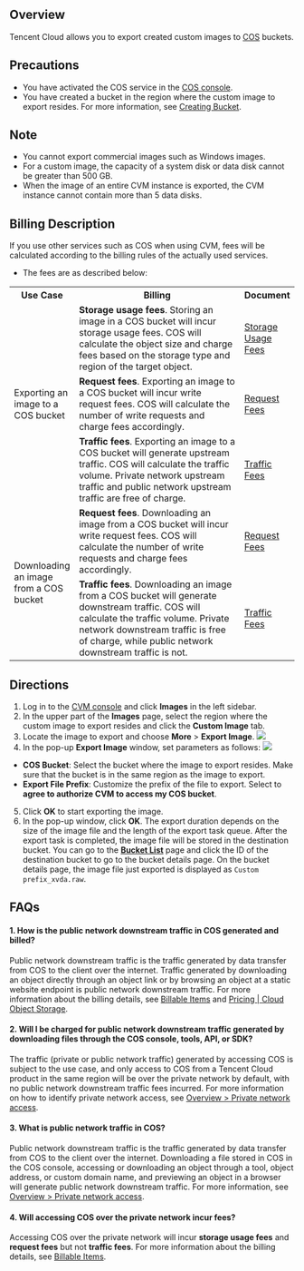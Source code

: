 ## Overview
Tencent Cloud allows you to export created custom images to [COS](https://www.tencentcloud.com/document/product/436/6222) buckets.

## Precautions
- You have activated the COS service in the [COS console](https://console.cloud.tencent.com/cos).
- You have created a bucket in the region where the custom image to export resides. For more information, see [Creating Bucket](https://www.tencentcloud.com/document/product/436/13309).


## Note
- You cannot export commercial images such as Windows images.
- For a custom image, the capacity of a system disk or data disk cannot be greater than 500 GB.
- When the image of an entire CVM instance is exported, the CVM instance cannot contain more than 5 data disks.


## Billing Description[](id:feeDescription)
If you use other services such as COS when using CVM, fees will be calculated according to the billing rules of the actually used services.
- The fees are as described below:
<table>
<tr>
<th width="19%">Use Case</th>
<th>Billing</th>
<th width="12%">Document</th>
</tr>
<tr>
<td rowspan=3>Exporting an image to a COS bucket</td>
<td><b>Storage usage fees</b>. Storing an image in a COS bucket will incur storage usage fees. COS will calculate the object size and charge fees based on the storage type and region of the target object.
</td>
<td><a href="https://intl.cloud.tencent.com/document/product/436/40099">Storage Usage Fees</a></td>
</tr>
<tr>
<td><b>Request fees</b>. Exporting an image to a COS bucket will incur write request fees. COS will calculate the number of write requests and charge fees accordingly.</td>
<td><a href="https://intl.cloud.tencent.com/document/product/436/40100">Request Fees</a></td>
</tr>
<tr>
<td><b>Traffic fees</b>. Exporting an image to a COS bucket will generate upstream traffic. COS will calculate the traffic volume. Private network upstream traffic and public network upstream traffic are free of charge.</td>
<td><a href="https://intl.cloud.tencent.com/document/product/436/33776">Traffic Fees</a></td>
</tr>
<tr>
<td rowspan=2>Downloading an image from a COS bucket</td>
<td><b>Request fees</b>. Downloading an image from a COS bucket will incur write request fees. COS will calculate the number of write requests and charge fees accordingly.</td>
<td><a href="https://intl.cloud.tencent.com/document/product/436/40100">Request Fees</a></td>
</tr>
<tr>
<td><b>Traffic fees</b>. Downloading an image from a COS bucket will generate downstream traffic. COS will calculate the traffic volume. Private network downstream traffic is free of charge, while public network downstream traffic is not.</td>
<td><a href="https://intl.cloud.tencent.com/document/product/436/33776">Traffic Fees</a></td>
</tr>
</table>

## Directions
1. Log in to the [CVM console](https://console.cloud.tencent.com/cvm/index) and click **Images** in the left sidebar.
2. In the upper part of the **Images** page, select the region where the custom image to export resides and click the **Custom Image** tab.
3. Locate the image to export and choose **More** > **Export Image**.
![](https://qcloudimg.tencent-cloud.cn/raw/67a493d7ae96d92b514f5c124619821c.png)
4. In the pop-up **Export Image** window, set parameters as follows:
![](https://qcloudimg.tencent-cloud.cn/raw/4cf1d41610772605ac5867be12353b5a.png)
 - **COS Bucket**: Select the bucket where the image to export resides. Make sure that the bucket is in the same region as the image to export.
 - **Export File Prefix**: Customize the prefix of the file to export.
 Select to **agree to authorize CVM to access my COS bucket**.
5. Click **OK** to start exporting the image.
6. In the pop-up window, click **OK**.
The export duration depends on the size of the image file and the length of the export task queue. After the export task is completed, the image file will be stored in the destination bucket. You can go to the **[Bucket List](https://console.cloud.tencent.com/cos/bucket)** page and click the ID of the destination bucket to go to the bucket details page. On the bucket details page, the image file just exported is displayed as `Custom prefix_xvda.raw`.


## FAQs
#### 1. How is the public network downstream traffic in COS generated and billed?

Public network downstream traffic is the traffic generated by data transfer from COS to the client over the internet. Traffic generated by downloading an object directly through an object link or by browsing an object at a static website endpoint is public network downstream traffic. For more information about the billing details, see [Billable Items](https://www.tencentcloud.com/document/product/436/40096) and [Pricing | Cloud Object Storage](https://buy.intl.cloud.tencent.com/price/cos).

#### 2. Will I be charged for public network downstream traffic generated by downloading files through the COS console, tools, API, or SDK?

The traffic (private or public network traffic) generated by accessing COS is subject to the use case, and only access to COS from a Tencent Cloud product in the same region will be over the private network by default, with no public network downstream traffic fees incurred. For more information on how to identify private network access, see [Overview > Private network access](https://www.tencentcloud.com/document/product/436/30613).

#### 3. What is public network traffic in COS?

Public network downstream traffic is the traffic generated by data transfer from COS to the client over the internet. Downloading a file stored in COS in the COS console, accessing or downloading an object through a tool, object address, or custom domain name, and previewing an object in a browser will generate public network downstream traffic. For more information, see [Overview > Private network access](https://www.tencentcloud.com/document/product/436/30613).

#### 4. Will accessing COS over the private network incur fees?

Accessing COS over the private network will incur **storage usage fees** and **request fees** but not **traffic fees**. For more information about the billing details, see [Billable Items](https://www.tencentcloud.com/document/product/436/40096).
